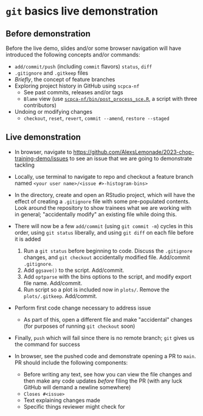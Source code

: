 # `git` basics live demonstration


## Before demonstration

Before the live demo, slides and/or some browser navigation will have introduced the following concepts and/or commands:

- `add/commit/push` (including `commit` flavors) `status`, `diff`
- `.gitignore` and `.gitkeep` files
- _Briefly_, the concept of feature branches
- Exploring project history in GitHub using `scpca-nf`
  - See past commits, releases and/or tags
  - `Blame` view (use [`scpca-nf/bin/post_process_sce.R`](https://github.com/AlexsLemonade/scpca-nf/blob/main/bin/post_process_sce.R), a script with three contributors)
- Undoing or modifying changes
  - `checkout`, `reset`, `revert`, `commit --amend`, `restore --staged`

## Live demonstration

- In browser, navigate to https://github.com/AlexsLemonade/2023-chop-training-demo/issues to see an issue that we are going to demonstrate tackling
- Locally, use terminal to navigate to repo and checkout a feature branch named `<your user name>/<issue #>-histogram-bins>`
- In the directory, create and open an RStudio project, which will have the effect of creating a `.gitignore` file with some pre-populated contents.
Look around the repository to show trainees what we are working with in general; "accidentally modify" an existing file while doing this.

- There will now be a few `add/commit` (using `git commit -m`) cycles in this order, using `git status` liberally, and using `git diff` on each file before it is added
  1. Run a `git status` before beginning to code.
  Discuss the `.gitignore` changes, and `git checkout` accidentally modified file. Add/commit `.gitignore`.
  2. Add `ggsave()` to the script. Add/commit.
  3. Add `optparse` with the bins options to the script, and modify export file name. Add/commit.
  4. Run script so a plot is included now in `plots/`. Remove the `plots/.gitkeep`. Add/commit.
- Perform first code change necessary to address issue
  - As part of this, open a different file and make "accidental" changes (for purposes of running `git checkout` soon)
- Finally, `push` which will fail since there is no remote branch; `git` gives us the command for success
- In browser, see the pushed code and demonstrate opening a PR to `main`. PR should include the following components:
  - Before writing any text, see how you can view the file changes and then make any code updates _before_ filing the PR (with any luck GitHub will demand a newline somewhere)
  - `Closes #<issue>`
  - Text explaining changes made
  - Specific things reviewer might check for

